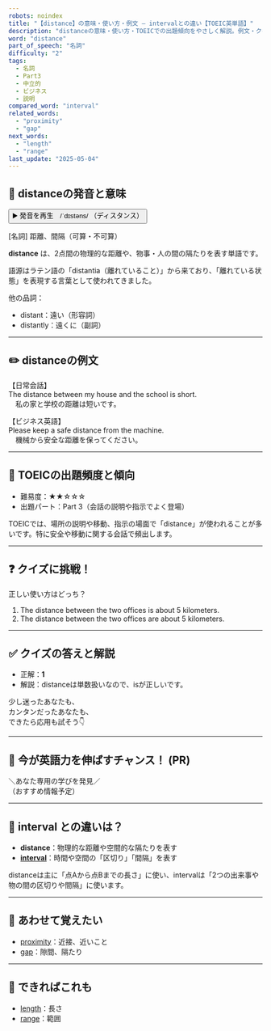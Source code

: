 ```yaml
---
robots: noindex
title: "【distance】の意味・使い方・例文 ― intervalとの違い【TOEIC英単語】"
description: "distanceの意味・使い方・TOEICでの出題傾向をやさしく解説。例文・クイズ付きでintervalとの違いもわかりやすく学べます。"
word: "distance"
part_of_speech: "名詞"
difficulty: "2"
tags:
  - 名詞
  - Part3
  - 中立的
  - ビジネス
  - 説明
compared_word: "interval"
related_words:
  - "proximity"
  - "gap"
next_words:
  - "length"
  - "range"
last_update: "2025-05-04"
---
```


## 🔰 distanceの発音と意味

<button class="play-audio" onclick="playTTS('distance')">
  <span class="play-audio-main">
    ▶️ 発音を再生　/ˈdɪstəns/
  </span>
  <span class="play-audio-sub">
    （ディスタンス）
  </span>
</button>

[名詞] 距離、間隔（可算・不可算）

**distance** は、2点間の物理的な距離や、物事・人の間の隔たりを表す単語です。

語源はラテン語の「distantia（離れていること）」から来ており、「離れている状態」を表現する言葉として使われてきました。

他の品詞：  
- distant：遠い（形容詞）
- distantly：遠くに（副詞）

---

## ✏️ distanceの例文

【日常会話】  
The distance between my house and the school is short.  
　私の家と学校の距離は短いです。

【ビジネス英語】  
Please keep a safe distance from the machine.  
　機械から安全な距離を保ってください。

---

## 🎯 TOEICの出題頻度と傾向

- 難易度：★★☆☆☆
- 出題パート：Part 3（会話の説明や指示でよく登場）

TOEICでは、場所の説明や移動、指示の場面で「distance」が使われることが多いです。特に安全や移動に関する会話で頻出します。

---

## ❓ クイズに挑戦！

正しい使い方はどっち？

1. The distance between the two offices is about 5 kilometers.  
2. The distance between the two offices are about 5 kilometers.

---

## ✅ クイズの答えと解説

- 正解：**1**
- 解説：distanceは単数扱いなので、isが正しいです。

少し迷ったあなたも、  
カンタンだったあなたも、  
できたら応用も試そう👇️

---

## 🚀 今が英語力を伸ばすチャンス！ (PR)

<div class="info-center">
＼あなた専用の学びを発見／<br>  
（おすすめ情報予定）
</div>

---

## 🤔  interval との違いは？

- **distance**：物理的な距離や空間的な隔たりを表す
- **[interval](/word/interval)**：時間や空間の「区切り」「間隔」を表す

distanceは主に「点Aから点Bまでの長さ」に使い、intervalは「2つの出来事や物の間の区切りや間隔」に使います。

---

## 🧩 あわせて覚えたい

- [proximity](/word/proximity)：近接、近いこと
- [gap](/word/gap)：隙間、隔たり

---

## 📖 できればこれも

- [length](/word/length)：長さ
- [range](/word/range)：範囲

<!-- cvid: aid44_bid22 -->
